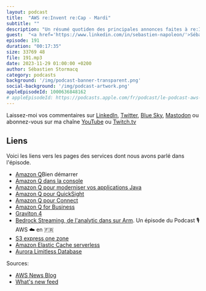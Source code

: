 ```yaml
---
layout: podcast
title:  "AWS re:Invent re:Cap - Mardi"
subtitle: ""
description: "Un résumé quotiden des principales annonces faites à re:Invent 2023. Enregistré à Las Vegas le mardi 28 novembre 2023."
guest:  "<a href='https://www.linkedin.com/in/sebastien-napoleon/'>Sébastien Napoleon</a>, AWS Community Builder, Cloud & DevOps enthusiast."
episode: 191
duration: "00:17:35" 
size: 33769 48
file: 191.mp3
date: 2023-11-29 01:00:00 +0200
author: Sébastien Stormacq
category: podcasts
background: '/img/podcast-banner-transparent.png'
social-background: '/img/podcast-artwork.png'
appleEpisodeId: 1000636848162
# appleEpisodeId: https://podcasts.apple.com/fr/podcast/le-podcast-aws-en-français/id1452118442
---
```


Laissez-moi vos commentaires sur [LinkedIn](https://www.linkedin.com/in/sebastienstormacq/), [Twitter](https://twitter.com/sebsto), [Blue Sky](https://bsky.app/profile/sebsto.bsky.social), [Mastodon](https://awscommunity.social/@sebsto) ou abonnez-vous sur ma chaîne [YouTube](https://www.youtube.com/sebsto) ou [Twitch.tv](https://www.twitch.tv/sebAWS)

## Liens

Voici les liens vers les pages des services dont nous avons parlé dans l'épisode.

- [Amazon Q](https://aws.amazon.com/q/getting-started/)Bien démarrer 
- [Amazon Q dans la console](https://aws.amazon.com/blogs/aws/amazon-q-brings-generative-ai-powered-assistance-to-it-pros-and-developers-preview/)
- [Amazon Q pour moderniser vos applications Java](https://aws.amazon.com/blogs/aws/upgrade-your-java-applications-with-amazon-q-code-transformation-preview/)
- [Amazon Q pour QuickSight](https://aws.amazon.com/blogs/aws/new-amazon-q-in-quicksight-uses-generative-ai-assistance-for-quicker-easier-data-insights-preview/)
- [Amazon Q pour Connect](https://aws.amazon.com/blogs/aws/new-generative-ai-features-in-amazon-connect-including-amazon-q-facilitate-improved-contact-center-service/)
- [Amazon Q for Business](https://aws.amazon.com/blogs/aws/introducing-amazon-q-a-new-generative-ai-powered-assistant-preview/)
- [Graviton 4](https://aws.amazon.com/blogs/aws/join-the-preview-for-new-memory-optimized-aws-graviton4-powered-amazon-ec2-instances-r8g/)
- [Bedrock Streaming, de l'analytic dans sur Arm](https://stormacq.com/podcasts/episode_097/index.html). Un épisode du Podcast 🎙 AWS ☁️ en 🇫🇷
- [S3 express one zone](https://aws.amazon.com/blogs/aws/new-amazon-s3-express-one-zone-high-performance-storage-class/)
- [Amazon Elastic Cache serverless](https://aws.amazon.com/blogs/aws/amazon-elasticache-serverless-for-redis-and-memcached-now-generally-available/)
- [Aurora Limitless Database](https://aws.amazon.com/blogs/aws/join-the-preview-amazon-aurora-limitless-database/)


Sources: 

- [AWS News Blog](https://aws.amazon.com/blogs/aws/)
- [What's new feed](https://aws.amazon.com/about-aws/whats-new/2023/)
